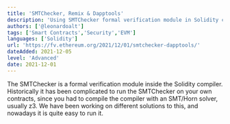 ```yaml
---
title: 'SMTChecker, Remix & Dapptools'
description: 'Using SMTChecker formal verification module in Solidity compiler with  Remix & Dapptools'
authors: ['@leonardoalt']
tags: ['Smart Contracts','Security','EVM']
languages: ['Solidity']
url: 'https://fv.ethereum.org/2021/12/01/smtchecker-dapptools/'
dateAdded: 2021-12-05
level: 'Advanced'
date: 2021-12-01
---
```


The SMTChecker is a formal verification module inside the Solidity compiler. Historically it has been complicated to run the SMTChecker on your own contracts, since you had to compile the compiler with an SMT/Horn solver, usually z3. We have been working on different solutions to this, and nowadays it is quite easy to run it.